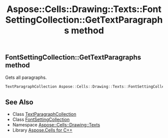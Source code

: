 ﻿---
title: Aspose::Cells::Drawing::Texts::FontSettingCollection::GetTextParagraphs method
linktitle: GetTextParagraphs
second_title: Aspose.Cells for C++ API Reference
description: 'Aspose::Cells::Drawing::Texts::FontSettingCollection::GetTextParagraphs method. Gets all paragraphs in C++.'
type: docs
weight: 800
url: /cpp/aspose.cells.drawing.texts/fontsettingcollection/gettextparagraphs/
---
## FontSettingCollection::GetTextParagraphs method


Gets all paragraphs.

```cpp
TextParagraphCollection Aspose::Cells::Drawing::Texts::FontSettingCollection::GetTextParagraphs()
```

## See Also

* Class [TextParagraphCollection](../../textparagraphcollection/)
* Class [FontSettingCollection](../)
* Namespace [Aspose::Cells::Drawing::Texts](../../)
* Library [Aspose.Cells for C++](../../../)
